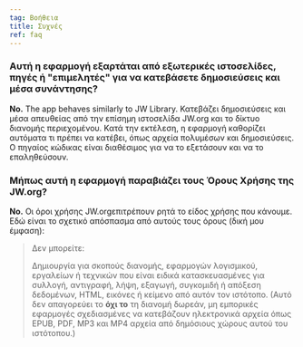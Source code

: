 ```yaml
---
tag: Βοήθεια
title: Συχνές
ref: faq
---
```


### Αυτή η εφαρμογή εξαρτάται από εξωτερικές ιστοσελίδες, πηγές ή "επιμελητές" για να κατεβάσετε δημοσιεύσεις και μέσα συνάντησης?

**No.** The app behaves similarly to JW Library. Κατεβάζει δημοσιεύσεις και μέσα απευθείας από την επίσημη ιστοσελίδα JW.org και το δίκτυο διανομής περιεχομένου. Κατά την εκτέλεση, η εφαρμογή καθορίζει αυτόματα τι πρέπει να κατέβει, όπως αρχεία πολυμέσων και δημοσιεύσεις. Ο πηγαίος κώδικας είναι διαθέσιμος για να το εξετάσουν και να το επαληθεύσουν.

### Μήπως αυτή η εφαρμογή παραβιάζει τους Όρους Χρήσης της JW.org?

**No.** Οι όροι χρήσης</a> JW.orgεπιτρέπουν ρητά το είδος χρήσης που κάνουμε. Εδώ είναι το σχετικό απόσπασμα από αυτούς τους όρους (δική μου έμφαση):</p> 



> Δεν μπορείτε:
> 
> Δημιουργία για σκοπούς διανομής, εφαρμογών λογισμικού, εργαλείων ή τεχνικών που είναι ειδικά κατασκευασμένες για συλλογή, αντιγραφή, λήψη, εξαγωγή, συγκομιδή ή απόξεση δεδομένων, HTML, εικόνες ή κείμενο από αυτόν τον ιστότοπο. (Αυτό δεν απαγορεύει το **όχι το** τη διανομή δωρεάν, μη εμπορικές εφαρμογές σχεδιασμένες να κατεβάζουν ηλεκτρονικά αρχεία όπως EPUB, PDF, MP3 και MP4 αρχεία από δημόσιους χώρους αυτού του ιστότοπου.)

